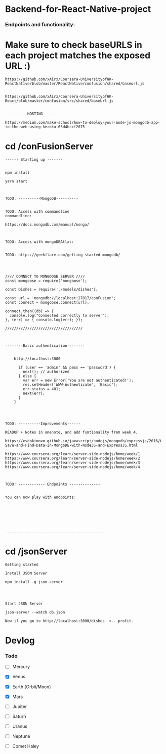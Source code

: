 # Backend-for-React-Native-project


 ### Endpoints and functionality:
 
 




# Make sure to check baseURLS in each project matches the exposed URL :) 

    https://github.com/xAirx/Coursera-UniversityofHK-ReactNative/blob/master/ReactNative/confusion/shared/baseurl.js


    https://github.com/xAirx/Coursera-UniversityofHK-React/blob/master/confusion/src/shared/baseUrl.js
    
    
    --------- HOSTING --------
    
    https://medium.com/make-school/how-to-deploy-your-node-js-mongodb-app-to-the-web-using-heroku-63d4bccf2675 


# cd /conFusionServer

    ------ Starting up -------
    
    
    npm install

    yarn start
    


    TODO: ----------MongoDB----------
    
    
    TODO: Access with commandline   
    commandline: 
    
    https://docs.mongodb.com/manual/mongo/
    
    
    
    TODO: Access with mongoDBAtlas:
    
    
    TODO: https://geekflare.com/getting-started-mongodb/
    
    
   
    
    //// CONNECT TO MONGOOSE SERVER ////
    const mongoose = require('mongoose');

    const Dishes = require('./models/dishes');

    const url = 'mongodb://localhost:27017/conFusion';
    const connect = mongoose.connect(url);

    connect.then((db) => {
      console.log("Connected correctly to server");
    }, (err) => { console.log(err); });

    /////////////////////////////////// 



    --------Basic authentication-------- 

  
        http://localhost:3000

          if (user == 'admin' && pass == 'password') {
            next(); // authorized
          } else {
            var err = new Error('You are not authenticated!');
            res.setHeader('WWW-Authenticate', 'Basic');
            err.status = 401;
            next(err);
          }
        }




    TODO: ----------Improvements------
    
    READUP + Notes in onenote, and add funtionality from week 4.
    
    https://evdokimovm.github.io/javascript/nodejs/mongodb/expressjs/2016/07/17/Connect-Save-and-Find-Data-in-MongoDB-with-NodeJS-and-ExpressJS.html
    
    https://www.coursera.org/learn/server-side-nodejs/home/week/1
    https://www.coursera.org/learn/server-side-nodejs/home/week/2
    https://www.coursera.org/learn/server-side-nodejs/home/week/3
    https://www.coursera.org/learn/server-side-nodejs/home/week/4
    
    

    TODO: ------------ Endpoints --------------
    
    
    You can now play with endpoints:
    
    
    
    
    
    
    
    --------------------------------------------
    
  


# cd /jsonServer


    Getting started

    Install JSON Server
    
    npm install -g json-server
    
    
    

    Start JSON Server

    json-server --watch db.json

    Now if you go to http://localhost:3000/dishes  <-- profit.



# Devlog 


### Todo

- [ ] Mercury
- [x] Venus
- [x] Earth (Orbit/Moon)
- [x] Mars
- [ ] Jupiter
- [ ] Saturn
- [ ] Uranus
- [ ] Neptune
- [ ] Comet Haley


